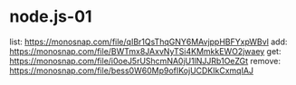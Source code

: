 # node.js-01
list: https://monosnap.com/file/qIBr1QsThqGNY6MAvjppHBFYxpWBvl
add: https://monosnap.com/file/BWTmx8JAxvNyTSi4KMmkkEWO2jwaey
get: https://monosnap.com/file/i0oeJ5rUShcmNA0jU1lNJJRb1OeZGt
remove: https://monosnap.com/file/bess0W60Mp9ofIKojUCDKIkCxmqIAJ
